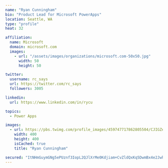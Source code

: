 ```yaml
---
name: "Ryan Cunningham"
bio: "Product Lead for Microsoft PowerApps"
location: Seattle, WA
type: "profile"
heat: 32

affiliation:
  name: Microsoft
  domain: microsoft.com
  images:
    - url: "/assets/images/organizations/microsoft.com-50x50.jpg"
      width: 50
      height: 50

twitter:
  username: rc_says
  url: https://twitter.com/rc_says
  followers: 3005

linkedin:
  url: https://www.linkedin.com/in/rycu

topics:
  - Power Apps

images:
  - url: https://pbs.twimg.com/profile_images/459747717862805504/CJIGZejd_400x400.png
    width: 400
    height: 400
    isCached: true
    title: "Ryan Cunningham"

secured: "ItNHmGuymGNg5ePUznf3IopL2QJlXrMe0Kdjiam+CvZldQxKq5DwmBx4e2Jwh7wsOnQcXNN98eMrusO7glxqAcr2j8YM+r52BoYFsUWmZYJVfAdAjdiRyEd+R3s0fOXzRaGqZCJbF37Hsuxv2pUs1ARVh/4/HGgWePlocZO7eM6DY1eRKXBJpW4PT+xP9ys34Lq2nJlvCJsjtPcnGnOvVtZkvsqyZi7VjdrCkbL9k1R0xAIbbmFyQRUdrhTvScas/N/VyWeZnBU7eFZ7K1tnybitO8iBzKg6O5M/O2kqxzY3RbaIPKY6smSB9YJJh4FKxXgp1W3TJLZA+nA97LtB39xWUiePEi3S9dDam4lUZzljmJgQp+lJHGHTK1cqlTmGp3Y2ncZxZFxZgbcVmO2+j4r0yyPvbwg4UCAwDal1v4s=;0YGh3fTc/r6zR3uOOkI6Ew=="
---
```


